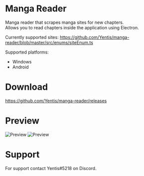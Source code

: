 # Manga Reader
Manga reader that scrapes manga sites for new chapters.  
Allows you to read chapters inside the application using Electron.

Currently supported sites:
https://github.com/Yentis/manga-reader/blob/master/src/enums/siteEnum.ts

Supported platforms:
- Windows
- Android

# Download
https://github.com/Yentis/manga-reader/releases

# Preview
![Preview](https://i.imgur.com/mQumFEa.png)
![Preview](https://i.imgur.com/4U6QUyx.png)

# Support
For support contact Yentis#5218 on Discord.
